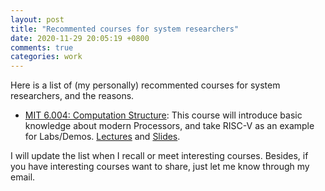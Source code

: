 ```yaml
---
layout: post
title: "Recommented courses for system researchers"
date: 2020-11-29 20:05:19 +0800
comments: true
categories: work
---
```


Here is a list of (my personally) recommented courses for system researchers, and the reasons.

- [MIT 6.004: Computation Structure](https://6004.mit.edu/web/fall20/resources/sp20): This course will introduce basic knowledge about modern Processors, and take RISC-V as an example for Labs/Demos. [Lectures](https://www.youtube.com/watch?v=c23MThWhXMw) and [Slides](https://6004.mit.edu/web/_static/silvina-test/resources/fa19/L14.pdf).


I will update the list when I recall or meet interesting courses.
Besides, if you have interesting courses want to share, just let me know through my email.

